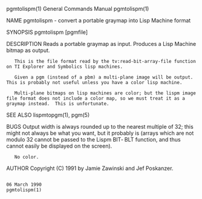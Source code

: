 pgmtolispm(1)                                                                           General Commands Manual                                                                          pgmtolispm(1)

NAME
       pgmtolispm - convert a portable graymap into Lisp Machine format

SYNOPSIS
       pgmtolispm [pgmfile]

DESCRIPTION
       Reads a portable graymap as input.  Produces a Lisp Machine bitmap as output.

       This is the file format read by the tv:read-bit-array-file function on TI Explorer and Symbolics lisp machines.

       Given a pgm (instead of a pbm) a multi-plane image will be output.  This is probably not useful unless you have a color lisp machine.

       Multi-plane bitmaps on lisp machines are color; but the lispm image file format does not include a color map, so we must treat it as a graymap instead.  This is unfortunate.

SEE ALSO
       lispmtopgm(1), pgm(5)

BUGS
       Output  width is always rounded up to the nearest multiple of 32; this might not always be what you want, but it probably is (arrays which are not modulo 32 cannot be passed to the Lispm BIT‐
       BLT function, and thus cannot easily be displayed on the screen).

       No color.

AUTHOR
       Copyright (C) 1991 by Jamie Zawinski and Jef Poskanzer.

                                                                                             06 March 1990                                                                               pgmtolispm(1)
